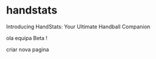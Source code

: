 # handstats
Introducing HandStats: Your Ultimate Handball Companion


ola equipa Beta !

criar nova pagina